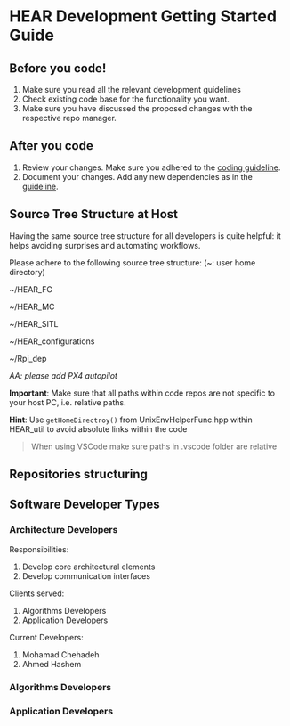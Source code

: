 # HEAR Development Getting Started Guide

## Before you code!

 1. Make sure you read all the relevant development guidelines
 2. Check existing code base for the functionality you want.
 3. Make sure you have discussed the proposed changes with the respective repo manager.

## After you code

 1. Review your changes. Make sure you adhered to the [coding guideline](coding_guideline.md).
 2. Document your changes. Add any new dependencies as in the [guideline](adding_dependencies.md). 

## Source Tree Structure at Host
Having the same source tree structure for all developers is quite helpful: it helps avoiding surprises and automating workflows.

Please adhere to the following source tree structure:
(~: user home directory)

~/HEAR_FC

~/HEAR_MC

~/HEAR_SITL

~/HEAR_configurations

~/Rpi_dep

*AA: please add PX4 autopilot*

**Important**: Make sure that all paths within code repos are not specific to your host PC, i.e. relative paths.

**Hint**: Use `getHomeDirectroy()` from UnixEnvHelperFunc.hpp within HEAR_util to avoid absolute links within the code

> When using VSCode make sure paths in .vscode folder are relative

## Repositories structuring



## Software Developer Types
### Architecture Developers
Responsibilities:
 1. Develop core architectural elements
 2. Develop communication interfaces

Clients served:
 1. Algorithms Developers
 2. Application Developers

Current Developers:
1. Mohamad Chehadeh
2. Ahmed Hashem

### Algorithms Developers



### Application Developers




